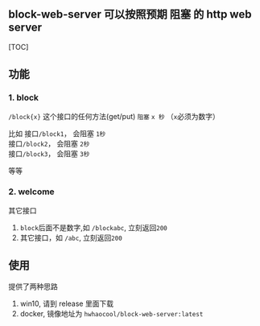 block-web-server 可以按照预期 阻塞 的 http web server
----

[TOC]

## 功能

### 1. block

`/block{x}` 这个接口的任何方法(get/put) `阻塞` `x 秒` （`x`必须为数字）

比如 
接口`/block1`， 会阻塞 `1秒`  
接口`/block2`， 会阻塞 `2秒`  
接口`/block3`， 会阻塞 `3秒`  

等等

### 2. welcome
其它接口
1. `block`后面不是数字,如 `/blockabc`, 立刻返回`200`
2. 其它接口，如 `/abc`, 立刻返回`200`

## 使用
提供了两种思路
1. win10, 请到 release 里面下载
2. docker, 镜像地址为 `hwhaocool/block-web-server:latest`


